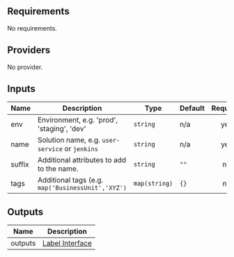 ## Requirements

No requirements.

## Providers

No provider.

## Inputs

| Name | Description | Type | Default | Required |
|------|-------------|------|---------|:--------:|
| env | Environment, e.g. 'prod', 'staging', 'dev' | `string` | n/a | yes |
| name | Solution name, e.g. `user-service` or `jenkins` | `string` | n/a | yes |
| suffix | Additional attributes to add to the name. | `string` | `""` | no |
| tags | Additional tags (e.g. `map('BusinessUnit','XYZ')` | `map(string)` | `{}` | no |

## Outputs

| Name | Description |
|------|-------------|
| outputs | [Label Interface](https://github.com/Clean-Terraform/terraform-modules/tree/master/generic/label) |

